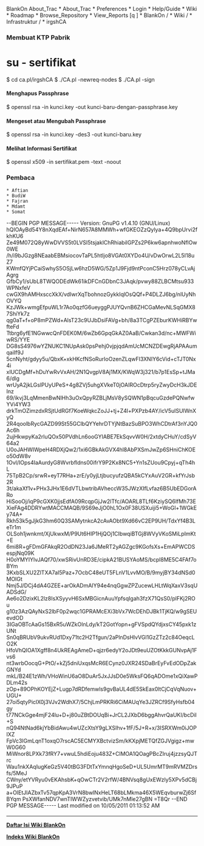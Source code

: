    BlankOn
 About_Trac
    * About_Trac
    * Preferences
    * Login
    * Help/Guide
    * Wiki
    * Roadmap
    * Browse_Repository
    * View_Reports
[q                 ]
    * BlankOn  /
    * Wiki  /
    * Infrastruktur  /
    * irgshCA
### Membuat KTP Pabrik
# su - sertifikat
$ cd ca.pl/irgshCA
$ ./CA.pl -newreq-nodes
$ ./CA.pl -sign
#### Menghapus Passphrase
$ openssl rsa -in kunci.key -out kunci-baru-dengan-passphrase.key
#### Mengeset atau Mengubah Passphrase
$ openssl rsa -in kunci.key -des3 -out kunci-baru.key
#### Melihat Informasi Sertifikat
$ openssl x509 -in sertifikat.pem -text -noout
### Pembaca
    * Aftian
    * BudiW
    * Fajran
    * Mdamt
    * Somat
--BEGIN PGP MESSAGE-----
Version: GnuPG v1.4.10 (GNU/Linux)
hQIOAyBd54Y8nXqdEAf+NirN657A8MMWh+wfGKEOZzQylya+4Q9bpUrvi2fkhKU6
Ze49M072Q8yWwDVVS5t0LVSI5tsjaklChRhiabilGPZs2P6kw6apnhwoNflOw0WE
/h/i9bJGzg8NEaabEBMsiocovTaPL5htIjo8VGAt0XYDo4U/vDwOrwL2L5I18uZ7
KWmfQYjPCaiSwhyS5OSjLw6hzD5WG/5Zp1J9Fjd9ntPconC5Hrz078yCLvAjAgrg
GfbCy1/sUbL8TWQODEdWk61ikDFCnGDbnC3JAqk/pvwy88ZLBCMtsu933WPNxfeV
cwGX9hAMHxsccXkX/vdIwrXqTbohnozGykkIqlOsQQf+P4DLZJ6bg/nlUyNhOVYQ
KzJWk+wmgEfpuWL1r7Ao0qzfG6ueyggPJUYQvnB6ZHCGaMevNLSqGMX87ShiYk7z
qg0aT+f+oP8mPZWd+AlsT23c9UJbDsiFAVg+bh/8a3TCgPZEburKWHiRBYwfteFd
Ttbrg6yfE1NGwwcQnFDEK0M/6wZb6GpqGkAZ0AaB/Cwkan3d/nc+MWFWiwRS/YYE
DG8sS4976wYZNUKC1NUpAsk0psPehj0vjpjqdAmUcMCNZDEwgRjAPAAumqaiIf9J
5cnNyht/gdyy5u/QbxK+xkHKcfNSoRurIoOzenZLqwFI3XNIY6cVid+cTJT0Nx4i
xIUCDgMf+hDuYwRvVxAH/2N1QvgpV8Aj1MX/KWqW3j321/b7p1EsSp+tJMa6/dlg
wrUyA2jkLGslPUyUPeS+4g8ZVj5uhgXVkeT0jOAIROcDtrp5ryZwyDcH3kJDEInz
69/ikvj3LqMmenBwNlHh3uOxQpyRZBLjMsV8ySQWN1pBqcuGzdePQNwfwYVi4YW3
drkTmOZimzdxRSjtUdRGf7KoeWqkcZoJJ+tj+Z4l+PXPzb4AY/icV5ulSUlWnXyQ
2R4qoolbRycGAZD99St55GClbQYYehrDTYjNtBazSuBPO3WhCDtrAf3nYJQ0Ac6h
2ujHkwpyKa2rluQOx50PVdhLn6ooGYIABE7EkSqvvW0H/2xtdyCHuY/cdSyV64a2
U0oJAHWIWpeH4RDXjQw2/1xi6GBkAkGVX4hl8AbPXSmJwZp6SHniChKOEo50dW8v
1Ovl/IOps4IaAurdyG8Wvrbfldns00ifrY9P2Kx8NC5+Yn1sZUou9Cpyj+qTh4hL
75TpB2Cp/srwR+eyT7RHa+zrE/y0yjLtjbucyufzQBA5kCYxAuV2GR+kfYrJsb2R
3t/akaXf1v+PHx3JHx1E6dVTLbwtribAVheccW35JWzXIfLvfaz6B5UbEDGorARo
HiSooOj/iqP9cGXK0jjsEdfA09RcqpGjJw2lTfc/AOARL8TLf6KziySQ6lfMh73E
XieFAg4DDRYwtMACCMAQB/9S69eJjO0hL1Ox0F38USXuiji5+WoGl+1WGkEy74A+
Rkh53k5gJjkG3hm60Q3SAMytnkcA2cAvAObt9Xd66vC2EP9UH/TdxYf4B3LeTr1m
OLSoh1jwnkmt/XjUkwxM/P9Ut6HIP1HjQOj1CIbwqiBTGj8WVyVKoSMiLpImKt+E
6mi8R+gFDmGFAkqR2OdDN23Ja6JMeRT2yAGZgc9KGofsXs+EmAPWCDSespjNq09K
H0oYMYIYlvJAQf70/xwSRivUnRD3E/cipkA21BUSYAoMS/bcpl8ME5C4FAf7oBYm
3KxbSLXU2ZlTXA7aI5Paz+7OcbC48eUT5FLnV1LvvMO/B/9myjBY34dNSd0MOIGt
Nmj5J/DCj4dA4GZEE+arOkADmAIY94e4nqGgwZPZucewLHLtWqXaxV3sqUADSdG/
Ae6o2DzixKL2lz8IsXSyyvH6SxMBGicnAuuYpfsqIgah3fzX71QsS0/plFKj2ROu
g10z3AzQAyNxS2lbF0p2wqc1GPRAMcEXi3bVx7WcDEhDJBk1TjKQ/w9gSEUevdOD
3IGaOBTcAaGs15BxR5uWZkOlnLdy/kT2GotYopn+gFVSpdQYdjxsCY45pxk1zUNt
Sn0qBRUbV9ukvRUd1Dxy71tc2H2Tfgun/2aPlnDsHlvVGl1GzZTz2c84OeqcLO2K
HfoVhQIOA1Xgff8n4UkREAgAmeD+qjzr6edyY2oJDt9euUZOtKkkGUNvpAj1Fvs6
nt3wrbOocqG+PtO/+kZj5dniUxqsMcR6ECynz0JXR24SDaBrEyFvEdODpZakGNYd
mkL/B24E1zWh/VHoWinU6aO8DuAr5JxJJsD0e5WksFQ6qADOme1xQiXawPDLm42s
zOp+89OPhKOYEjZ+Lugp7dRDfemwls9gvBaUL4dE5SkEax0ltCjCqVqNuov+UGU+
27oi5qtyPiclX0j3VJv2WdhX7/5ChjLmPRKRi6CiMAUqYe3JZRCf9SfyHsfb04gy
t77NCkGge4mjF24lu+D+j80uZBtDOUqBi+JrCL2JXbD6bggAhvrQaUKI/bcDil+S
nQ94NtNad6kjYbBidAwu4wUZcXtsY9gLXSIhv+1fF/5J+R+x/3ISRXWm0iJOPIXZ
FpVc3IGmLqnT1oxqO7rscAC5ECMYXBctvizSm/kKXpjMETQfZGJVgigz+mwW0G60
MiWnor8LPXk73fRY7+vwuL5hdiEoju483Z+ClMOA1QOagPBcZIruj4jzzsyQJTrc
Wau1nkXAqIugKeGz5V40tBG3FDtTxYmnqHgoSeD+UL5UmrMT9mRVMZDrsfs/5MeJ
CWny/etYVRyu0vEKAhsbK+qOwCTr2V2rfW/4BNVsq8gUxEWzly5XPv5dCBj9JPuP
a+OlEtJIAZbxTv57qpKpA3VrN8bwlNxHeLT68bLMkma46X5WEqvburwZj6SfBYqm
PsXWfanNDV7wnTIWWZyzvetvib/UMk7nMle27gBN
=T8Qr
--END PGP MESSAGE-----
Last modified on 10/05/2011 01:13:52 AM
#### 
    
 
 
 
 
 
---
[**Daftar Isi Wiki BlankOn**](/DaftarIsi/README.md)
 
[**Indeks Wiki BlankOn**](/Indeks.md)
